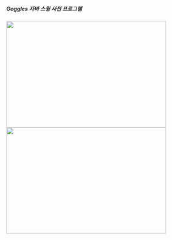 ##### Goggles 자바 스윙 사전 프로그램
<span>
<img src="https://github.com/louisevil/goggles/blob/master/start.gif" width="420" height="280">
</span>
<span>
<img src="https://github.com/louisevil/goggles/blob/master/main.gif" width="420" height="280">
</span>

